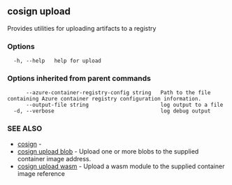 ## cosign upload

Provides utilities for uploading artifacts to a registry

### Options

```
  -h, --help   help for upload
```

### Options inherited from parent commands

```
      --azure-container-registry-config string   Path to the file containing Azure container registry configuration information.
      --output-file string                       log output to a file
  -d, --verbose                                  log debug output
```

### SEE ALSO

* [cosign](cosign.md)	 - 
* [cosign upload blob](cosign_upload_blob.md)	 - Upload one or more blobs to the supplied container image address.
* [cosign upload wasm](cosign_upload_wasm.md)	 - Upload a wasm module to the supplied container image reference

